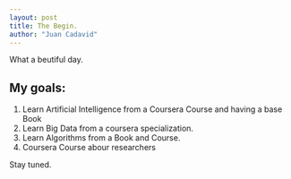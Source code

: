 ```yaml
---
layout: post
title: The Begin.
author: "Juan Cadavid"
---
```


What a beutiful day.

My goals:
---

1. Learn Artificial Intelligence from a Coursera Course and having a base Book
2. Learn Big Data from a coursera specialization.
3. Learn Algorithms from a Book and Course.
4. Coursera Course abour researchers

Stay tuned.
